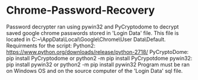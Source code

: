# Chrome-Password-Recovery
Password decrypter ran using pywin32 and PyCryptodome to decrypt saved google chrome passwords stored in 'Login Data' file. This file is located in C:\~\AppData\Local\Google\Chrome\User Data\Default.
Requirments for the script:
  Python2: https://www.python.org/downloads/release/python-2718/
  PyCryptoDome: pip install PyCryptodome or python2 -m pip install PyCrypotdome
  pywin32: pip install pywin32 or python2 -m pip install pywin32
  Program must be ran on Windows OS and on the source computer of the 'Login Data' sql file. 
